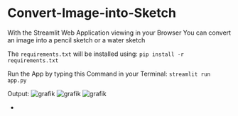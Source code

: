 # Convert-Image-into-Sketch
With the Streamlit Web Application viewing in your Browser
You can convert an image into a pencil sketch or a water sketch

The ```requirements.txt``` will be installed using:
`pip install -r requirements.txt`

Run the App by typing this Command in your Terminal: 
```streamlit run app.py```

Output:
![grafik](https://github.com/maalja/Convert-Image-into-Sketch/assets/153437966/6a409309-2d8d-44a5-9a70-512739d02eff)
![grafik](https://github.com/maalja/Convert-Image-into-Sketch/assets/153437966/49e2ee73-b736-436e-a1b4-1f251bb80332)
![grafik](https://github.com/maalja/Convert-Image-into-Sketch/assets/153437966/9563aaf8-7225-4f71-b5e5-0b3297c7725d)

+
